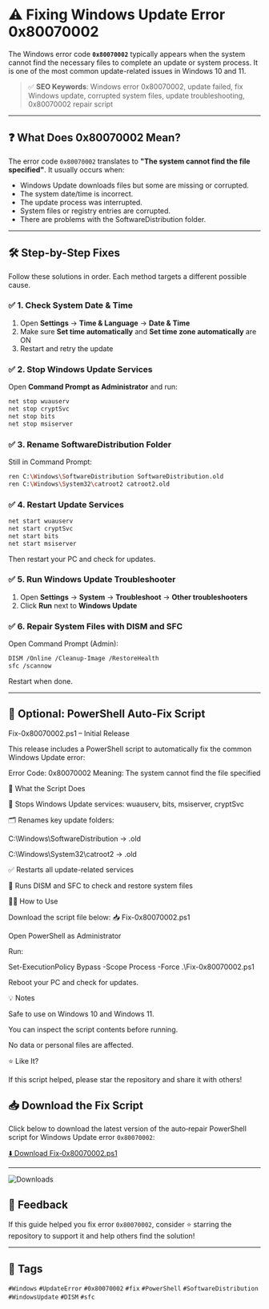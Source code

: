 # ⚠️ Fixing Windows Update Error 0x80070002

The Windows error code **`0x80070002`** typically appears when the system cannot find the necessary files to complete an update or system process. It is one of the most common update-related issues in Windows 10 and 11.

> ✅ **SEO Keywords**: Windows error 0x80070002, update failed, fix Windows update, corrupted system files, update troubleshooting, 0x80070002 repair script

---

## ❓ What Does 0x80070002 Mean?

The error code `0x80070002` translates to **"The system cannot find the file specified"**. It usually occurs when:

- Windows Update downloads files but some are missing or corrupted.
- The system date/time is incorrect.
- The update process was interrupted.
- System files or registry entries are corrupted.
- There are problems with the SoftwareDistribution folder.

---

## 🛠️ Step-by-Step Fixes

Follow these solutions in order. Each method targets a different possible cause.

### ✅ 1. Check System Date & Time
1. Open **Settings** → **Time & Language** → **Date & Time**
2. Make sure **Set time automatically** and **Set time zone automatically** are ON
3. Restart and retry the update

### ✅ 2. Stop Windows Update Services
Open **Command Prompt as Administrator** and run:
```bash
net stop wuauserv
net stop cryptSvc
net stop bits
net stop msiserver
```

### ✅ 3. Rename SoftwareDistribution Folder
Still in Command Prompt:
```bash
ren C:\Windows\SoftwareDistribution SoftwareDistribution.old
ren C:\Windows\System32\catroot2 catroot2.old
```

### ✅ 4. Restart Update Services
```bash
net start wuauserv
net start cryptSvc
net start bits
net start msiserver
```

Then restart your PC and check for updates.

### ✅ 5. Run Windows Update Troubleshooter
1. Open **Settings** → **System** → **Troubleshoot** → **Other troubleshooters**
2. Click **Run** next to **Windows Update**

### ✅ 6. Repair System Files with DISM and SFC
Open Command Prompt (Admin):
```bash
DISM /Online /Cleanup-Image /RestoreHealth
sfc /scannow
```

Restart when done.

---

## 🧪 Optional: PowerShell Auto-Fix Script

Fix-0x80070002.ps1 – Initial Release

This release includes a PowerShell script to automatically fix the common Windows Update error:

Error Code: 0x80070002
Meaning: The system cannot find the file specified

🔧 What the Script Does

🛑 Stops Windows Update services: wuauserv, bits, msiserver, cryptSvc

🗂 Renames key update folders:

C:\\Windows\\SoftwareDistribution → .old

C:\\Windows\\System32\\catroot2 → .old

✅ Restarts all update-related services

🧪 Runs DISM and SFC to check and restore system files

🧑‍💻 How to Use

Download the script file below:
📥 Fix-0x80070002.ps1

Open PowerShell as Administrator

Run:

Set-ExecutionPolicy Bypass -Scope Process -Force
.\Fix-0x80070002.ps1


Reboot your PC and check for updates.

💡 Notes

Safe to use on Windows 10 and Windows 11.

You can inspect the script contents before running.

No data or personal files are affected.

⭐ Like It?

If this script helped, please star the repository and share it with others!

## 📥 Download the Fix Script

Click below to download the latest version of the auto‑repair PowerShell script for Windows Update error `0x80070002`:

[⬇️ Download Fix‑0x80070002.ps1](https://github.com/bootdevice/windows-update-error-0x80070002-in-windows-11-/releases/download/v1.0/Fix-0x80070002.ps1)

---

![Downloads](https://img.shields.io/github/downloads/bootdevice/windows-update-error-0x80070002-in-windows-11-/Fix-0x80070002.ps1/total?label=script%20downloads)


## 💬 Feedback

If this guide helped you fix error `0x80070002`, consider ⭐ starring the repository to support it and help others find the solution!

---

## 📎 Tags

`#Windows` `#UpdateError` `#0x80070002` `#fix` `#PowerShell` `#SoftwareDistribution` `#WindowsUpdate` `#DISM` `#sfc`
